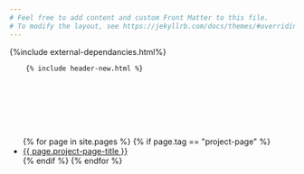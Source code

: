 ```yaml
---
# Feel free to add content and custom Front Matter to this file.
# To modify the layout, see https://jekyllrb.com/docs/themes/#overriding-theme-defaults
---
```



<html>
  <head>
    <meta charset="UTF-8">
    <title>{{page.title}}</title>
    {%include external-dependancies.html%}  
   <style>
       .page-list{
           background-color:grey;
           height:100vh;
           margin: 0px;
           padding: 0px;
           }
       .list-group{
           padding-top:100px;
           }
       .list-group-item{
           border-radius: 0px;
           }
   </style>
      
  </head>
  <body>
    
    

        {% include header-new.html %}
   
   <div class="container-fluid">    

<div class="row">
 <div class="col-xs-6">
 
 <ul class="list-group">
    {% for page in site.pages %}
    {% if page.tag == "project-page" %}
  <li class="list-group-item"><a href="{{ page.url }}">{{ page.project-page-title }}</a></li>
    {% endif %}
    {% endfor %}
</ul>

 
 </div>     
</div>                    
</div>
                    

 
  </body>
</html>

    


    
    
        
        
          
      